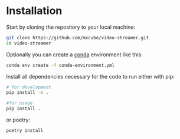 # Installation

Start by cloning the repository to your local machine:

```bash
git clone https://github.com/mxcube/video-streamer.git
cd video-streamer
```

Optionally you can create a [conda](https://docs.conda.io/projects/conda/en/latest/index.html) environment like this:

```bash
conda env create -f conda-environment.yml
```

Install all dependencies necessary for the code to run either with pip:

```bash
# for development
pip install -e .

#for usage
pip install .
```

or poetry:
```bash
poetry install
```